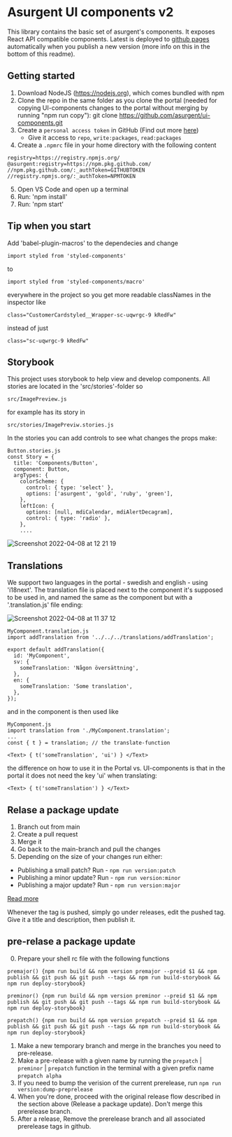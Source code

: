 # Asurgent UI components v2

This library contains the basic set of asurgent's components. It exposes React API compatible components. Latest is deployed to [github pages](https://asurgent.github.io/ui-components) automatically when you publish a new version (more info on this in the bottom of this readme).

## Getting started

1. Download NodeJS (https://nodejs.org), which comes bundled with npm
2. Clone the repo in the same folder as you clone the portal (needed for copying UI-components changes to the portal without merging by running "npm run copy"): git clone https://github.com/asurgent/ui-components.git
3. Create a `personal access token` in GitHub (Find out more [here](https://help.github.com/en/github/authenticating-to-github/creating-a-personal-access-token-for-the-command-line))
    * Give it access to `repo`, `write:packages`, `read:packages`
4. Create a `.npmrc` file in your home directory with the following content
```
registry=https://registry.npmjs.org/
@asurgent:registry=https://npm.pkg.github.com/
//npm.pkg.github.com/:_authToken=GITHUBTOKEN
//registry.npmjs.org/:_authToken=NPMTOKEN
```

5. Open VS Code and open up a terminal
6. Run: 'npm install'
7. Run: 'npm start'

## Tip when you start
Add 'babel-plugin-macros' to the dependecies and change
```
import styled from 'styled-components'
```
to
```
import styled from 'styled-components/macro'
```
everywhere in the project so you get more readable classNames in the inspector like
```
class="CustomerCardstyled__Wrapper-sc-uqwrgc-9 kRedFw"
```
instead of just
```
class="sc-uqwrgc-9 kRedFw"
```

## Storybook

This project uses storybook to help view and develop components. All stories are located in the 'src/stories'-folder so

```
src/ImagePreview.js
```
for example has its story in

```
src/stories/ImagePreviw.stories.js
```

In the stories you can add controls to see what changes the props make:

```
Button.stories.js
const Story = {
  title: 'Components/Button',
  component: Button,
  argTypes: {
    colorScheme: {
      control: { type: 'select' },
      options: ['asurgent', 'gold', 'ruby', 'green'],
    },
    leftIcon: {
      options: [null, mdiCalendar, mdiAlertDecagram],
      control: { type: 'radio' },
    },
    ....
```

![Screenshot 2022-04-08 at 12 21 19](https://user-images.githubusercontent.com/8748007/162417076-d67723f1-871e-448c-a578-1d919fa0a167.png)


## Translations
We support two languages in the portal - swedish and english - using 'i18next'. The translation file is placed next to the component it's supposed to be used in, and named the same as the component but with a '.translation.js' file ending:

![Screenshot 2022-04-08 at 11 37 12](https://user-images.githubusercontent.com/8748007/162409404-fe893fca-b17a-41d9-9792-1c9a181b2941.png)

```
MyComponent.translation.js
import addTranslation from '../../../translations/addTranslation';

export default addTranslation({
  id: 'MyComponent',
  sv: {
    someTranslation: 'Någon översättning',
  },
  en: {
    someTranslation: 'Some translation',
  },
});
```

and in the component is then used like
```
MyComponent.js
import translation from './MyComponent.translation';
...
const { t } = translation; // the translate-function

<Text> { t('someTranslation', 'ui') } </Text>

```

the difference on how to use it in the Portal vs. UI-components is that in the portal it does not need the key 'ui' when translating:
```
<Text> { t('someTranslation') } </Text>
```


## Relase a package update
1. Branch out from main
2. Create a pull request
3. Merge it
4. Go back to the main-branch and pull the changes
5. Depending on the size of your changes run either:
- Publishing a small patch? Run - `npm run version:patch`
- Publishing a minor update? Run - `npm run version:minor`
- Publishing a major update? Run - `npm run version:major`

[Read more](https://docs.npmjs.com/cli/version)

Whenever the tag is pushed, simply go under releases, edit the pushed tag. Give it a title and description, then publish it.

## pre-relase a package update

0. Prepare your shell rc file with the following functions

`premajor() {npm run build && npm version premajor --preid $1 && npm publish && git push && git push --tags && npm run build-storybook && npm run deploy-storybook}`

`preminor() {npm run build && npm version preminor --preid $1 && npm publish && git push && git push --tags && npm run build-storybook && npm run deploy-storybook}`

`prepatch() {npm run build && npm version prepatch --preid $1 && npm publish && git push && git push --tags && npm run build-storybook && npm run deploy-storybook}`

1. Make a new temporary branch and merge in the branches you need to pre-release.
2. Make a pre-release with a given name by running the `prepatch` | `preminor` | `prepatch` function in the terminal with a given prefix name
  `prepatch alpha`
3. If you need to bump the verision of the current prerelease, run `npm run version:dump-preprelease`
4. When you're done, proceed with the original release flow described in the section above (Release a package update). Don't merge this prerelease branch.
5. After a release, Remove the prerelease branch and all associated prerelease tags in github.

